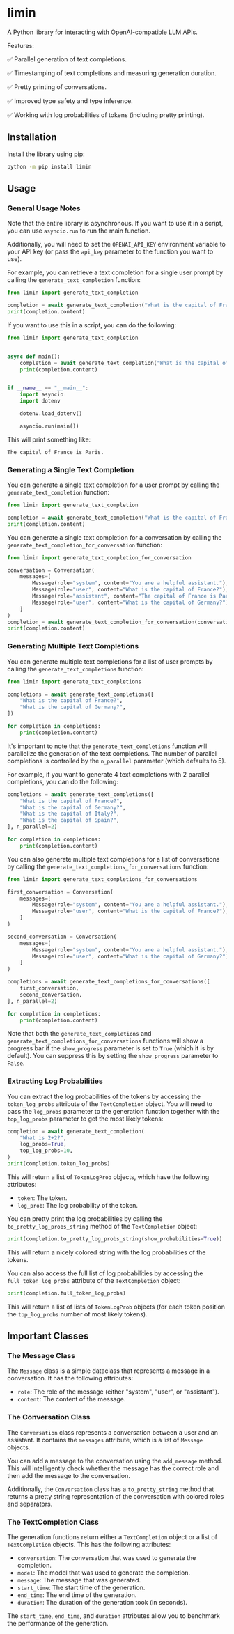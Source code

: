 # limin

A Python library for interacting with OpenAI-compatible LLM APIs.

Features:

✅ Parallel generation of text completions.

✅ Timestamping of text completions and measuring generation duration.

✅ Pretty printing of conversations.

✅ Improved type safety and type inference.

✅ Working with log probabilities of tokens (including pretty printing).

## Installation

Install the library using pip:

```bash
python -m pip install limin
```

## Usage

### General Usage Notes

Note that the entire library is asynchronous.
If you want to use it in a script, you can use `asyncio.run` to run the main function.

Additionally, you will need to set the `OPENAI_API_KEY` environment variable to your API key (or pass the `api_key` parameter to the function you want to use).

For example, you can retrieve a text completion for a single user prompt by calling the `generate_text_completion` function:

```python
from limin import generate_text_completion

completion = await generate_text_completion("What is the capital of France?")
print(completion.content)
```

If you want to use this in a script, you can do the following:

```python
from limin import generate_text_completion


async def main():
    completion = await generate_text_completion("What is the capital of France?")
    print(completion.content)


if __name__ == "__main__":
    import asyncio
    import dotenv

    dotenv.load_dotenv()

    asyncio.run(main())
```

This will print something like:

```
The capital of France is Paris.
```

### Generating a Single Text Completion

You can generate a single text completion for a user prompt by calling the `generate_text_completion` function:

```python
from limin import generate_text_completion

completion = await generate_text_completion("What is the capital of France?")
print(completion.content)
```

You can generate a single text completion for a conversation by calling the `generate_text_completion_for_conversation` function:

```python
from limin import generate_text_completion_for_conversation

conversation = Conversation(
    messages=[
        Message(role="system", content="You are a helpful assistant."),
        Message(role="user", content="What is the capital of France?"),
        Message(role="assistant", content="The capital of France is Paris."),
        Message(role="user", content="What is the capital of Germany?"),
    ]
)
completion = await generate_text_completion_for_conversation(conversation)
print(completion.content)
```

### Generating Multiple Text Completions

You can generate multiple text completions for a list of user prompts by calling the `generate_text_completions` function:

```python
from limin import generate_text_completions

completions = await generate_text_completions([
    "What is the capital of France?",
    "What is the capital of Germany?",
])

for completion in completions:
    print(completion.content)
```

It's important to note that the `generate_text_completions` function will parallelize the generation of the text completions.
The number of parallel completions is controlled by the `n_parallel` parameter (which defaults to 5).

For example, if you want to generate 4 text completions with 2 parallel completions, you can do the following:

```python
completions = await generate_text_completions([
    "What is the capital of France?",
    "What is the capital of Germany?",
    "What is the capital of Italy?",
    "What is the capital of Spain?",
], n_parallel=2)

for completion in completions:
    print(completion.content)
```

You can also generate multiple text completions for a list of conversations by calling the `generate_text_completions_for_conversations` function:

```python
from limin import generate_text_completions_for_conversations

first_conversation = Conversation(
    messages=[
        Message(role="system", content="You are a helpful assistant."),
        Message(role="user", content="What is the capital of France?"),
    ]
)

second_conversation = Conversation(
    messages=[
        Message(role="system", content="You are a helpful assistant."),
        Message(role="user", content="What is the capital of Germany?"),
    ]
)

completions = await generate_text_completions_for_conversations([
    first_conversation,
    second_conversation,
], n_parallel=2)

for completion in completions:
    print(completion.content)
```

Note that both the `generate_text_completions` and `generate_text_completions_for_conversations` functions will show a progress bar if the `show_progress` parameter is set to `True` (which it is by default).
You can suppress this by setting the `show_progress` parameter to `False`.

### Extracting Log Probabilities

You can extract the log probabilities of the tokens by accessing the `token_log_probs` attribute of the `TextCompletion` object.
You will need to pass the `log_probs` parameter to the generation function together with the `top_log_probs` parameter to get the most likely tokens:

```python
completion = await generate_text_completion(
    "What is 2+2?",
    log_probs=True,
    top_log_probs=10,
)
print(completion.token_log_probs)
```

This will return a list of `TokenLogProb` objects, which have the following attributes:

- `token`: The token.
- `log_prob`: The log probability of the token.

You can pretty print the log probabilities by calling the `to_pretty_log_probs_string` method of the `TextCompletion` object:

```python
print(completion.to_pretty_log_probs_string(show_probabilities=True))
```

This will return a nicely colored string with the log probabilities of the tokens.

You can also access the full list of log probabilities by accessing the `full_token_log_probs` attribute of the `TextCompletion` object:

```python
print(completion.full_token_log_probs)
```

This will return a list of lists of `TokenLogProb` objects (for each token position the `top_log_probs` number of most likely tokens).

## Important Classes

### The Message Class

The `Message` class is a simple dataclass that represents a message in a conversation.
It has the following attributes:

- `role`: The role of the message (either "system", "user", or "assistant").
- `content`: The content of the message.

### The Conversation Class

The `Conversation` class represents a conversation between a user and an assistant.
It contains the `messages` attribute, which is a list of `Message` objects.

You can add a message to the conversation using the `add_message` method.
This will intelligently check whether the message has the correct role and then add the message to the conversation.

Additionally, the `Conversation` class has a `to_pretty_string` method that returns a pretty string representation of the conversation with colored roles and separators.

### The TextCompletion Class

The generation functions return either a `TextCompletion` object or a list of `TextCompletion` objects.
This has the following attributes:

- `conversation`: The conversation that was used to generate the completion.
- `model`: The model that was used to generate the completion.
- `message`: The message that was generated.
- `start_time`: The start time of the generation.
- `end_time`: The end time of the generation.
- `duration`: The duration of the generation took (in seconds).

The `start_time`, `end_time`, and `duration` attributes allow you to benchmark the performance of the generation.
